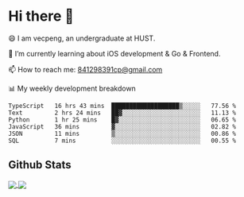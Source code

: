 
# Hi there 👋
😄 I am vecpeng, an undergraduate at HUST.

🌱 I’m currently learning about iOS development & Go & Frontend.

📫 How to reach me: 841298391cp@gmail.com

📊 My weekly development breakdown
<!--START_SECTION:waka-->

```text
TypeScript   16 hrs 43 mins  ███████████████████▒░░░░░   77.56 %
Text         2 hrs 24 mins   ██▓░░░░░░░░░░░░░░░░░░░░░░   11.13 %
Python       1 hr 25 mins    █▓░░░░░░░░░░░░░░░░░░░░░░░   06.65 %
JavaScript   36 mins         ▓░░░░░░░░░░░░░░░░░░░░░░░░   02.82 %
JSON         11 mins         ▒░░░░░░░░░░░░░░░░░░░░░░░░   00.86 %
SQL          7 mins          ░░░░░░░░░░░░░░░░░░░░░░░░░   00.55 %
```

<!--END_SECTION:waka-->

## Github Stats
<a href="https://github.com/anuraghazra/github-readme-stats">
  <img align="center" src="https://github-readme-stats.vercel.app/api?username=vecpeng&count_private=true&hide=stars" />
</a>
<a href="https://github.com/anuraghazra/convoychat">
  <img align="center" src="https://github-readme-stats.vercel.app/api/top-langs/?username=vecpeng&layout=compact" />
</a>
